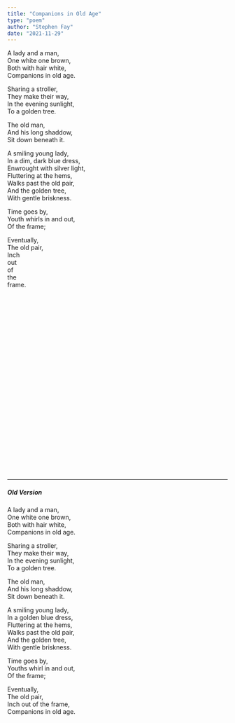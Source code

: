 ```yaml
---
title: "Companions in Old Age"
type: "poem"
author: "Stephen Fay"
date: "2021-11-29"
---
```


<poem>A lady and a man,<br/>
One white one brown,<br/>
Both with hair white,<br/>
Companions in old age. </poem><br/>

<poem>Sharing a stroller,<br/>
They make their way,<br/>
In the evening sunlight,<br/>
To a golden tree.</poem><br/>

<poem>The old man,<br/>
And his long shaddow,<br/>
Sit down beneath it. </poem><br/>

<poem>A smiling young lady,<br/>
In a dim, dark blue dress, <br/>
Enwrought with silver light, <br/>
Fluttering at the hems,<br/>
Walks past the old pair,<br/>
And the golden tree,<br/>
With gentle briskness.</poem><br/>

<poem>Time goes by,<br/>
Youth whirls in and out,<br/>
Of the frame;</poem><br/>

<poem>Eventually,<br/>
The old pair,<br/>
Inch <br/>out <br/>of <br/>the <br/>frame.</poem> 



<br/><br/><br/><br/><br/><br/><br/><br/>
<br/><br/><br/><br/><br/><br/><br/><br/>
<br/><br/><br/><br/><br/><br/><br/><br/>

---
<h5>Old Version</h5>

<poem>A lady and a man,<br/>
One white one brown,<br/>
Both with hair white,<br/>
Companions in old age. </poem><br/>

<poem>Sharing a stroller,<br/>
They make their way,<br/>
In the evening sunlight,<br/>
To a golden tree.</poem><br/>

<poem>The old man,<br/>
And his long shaddow,<br/>
Sit down beneath it. </poem><br/>

<poem>A smiling young lady,<br/>
In a golden blue dress, <br/>
Fluttering at the hems,<br/>
Walks past the old pair,<br/>
And the golden tree,<br/>
With gentle briskness.</poem><br/>

<poem>Time goes by,<br/>
Youths whirl in and out,<br/>
Of the frame;</poem><br/>

<poem>Eventually,<br/>
The old pair,<br/>
Inch out of the frame,<br/>
Companions in old age.</poem> <br/><br/><br/><br/><br/><br/><br/><br/>



